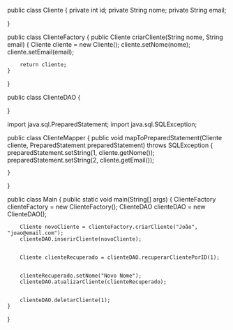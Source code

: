 public class Cliente {
    private int id;
    private String nome;
    private String email;
    
}

public class ClienteFactory {
    public Cliente criarCliente(String nome, String email) {
        Cliente cliente = new Cliente();
        cliente.setNome(nome);
        cliente.setEmail(email);
        
        return cliente;
    }
}

public class ClienteDAO {
    
}

import java.sql.PreparedStatement;
import java.sql.SQLException;

public class ClienteMapper {
    public void mapToPreparedStatement(Cliente cliente, PreparedStatement preparedStatement) throws SQLException {
        preparedStatement.setString(1, cliente.getNome());
        preparedStatement.setString(2, cliente.getEmail());
        
    }
}

public class Main {
    public static void main(String[] args) {
        ClienteFactory clienteFactory = new ClienteFactory();
        ClienteDAO clienteDAO = new ClienteDAO();
        
        
        Cliente novoCliente = clienteFactory.criarCliente("João", "joao@email.com");
        clienteDAO.inserirCliente(novoCliente); 

        
        Cliente clienteRecuperado = clienteDAO.recuperarClientePorID(1); 

        
        clienteRecuperado.setNome("Novo Nome");
        clienteDAO.atualizarCliente(clienteRecuperado);

        
        clienteDAO.deletarCliente(1); 
    }
}
